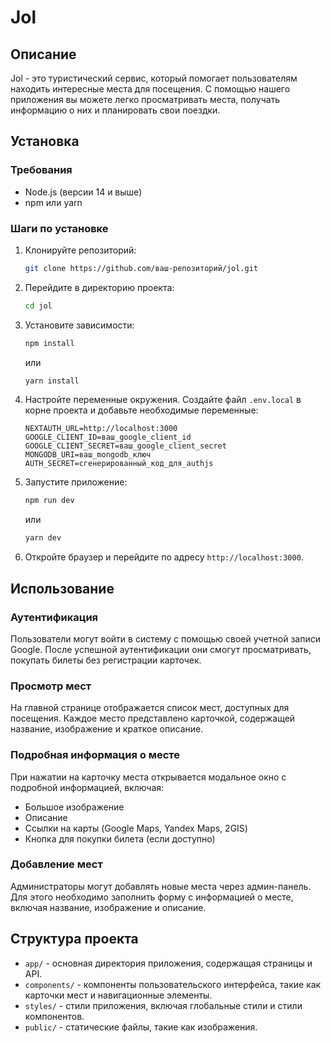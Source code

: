 # Jol

## Описание
Jol - это туристический сервис, который помогает пользователям находить интересные места для посещения. С помощью нашего приложения вы можете легко просматривать места, получать информацию о них и планировать свои поездки.

## Установка

### Требования
- Node.js (версии 14 и выше)
- npm или yarn

### Шаги по установке
1. Клонируйте репозиторий:
   ```bash
   git clone https://github.com/ваш-репозиторий/jol.git
   ```

2. Перейдите в директорию проекта:
   ```bash
   cd jol
   ```

3. Установите зависимости:
   ```bash
   npm install
   ```
   или
   ```bash
   yarn install
   ```

4. Настройте переменные окружения. Создайте файл `.env.local` в корне проекта и добавьте необходимые переменные:
   ```
   NEXTAUTH_URL=http://localhost:3000
   GOOGLE_CLIENT_ID=ваш_google_client_id
   GOOGLE_CLIENT_SECRET=ваш_google_client_secret
   MONGODB_URI=ваш_mongodb_ключ
   AUTH_SECRET=сгенерированный_код_для_authjs
   ```

5. Запустите приложение:
   ```bash
   npm run dev
   ```
   или
   ```bash
   yarn dev
   ```

6. Откройте браузер и перейдите по адресу `http://localhost:3000`.

## Использование

### Аутентификация
Пользователи могут войти в систему с помощью своей учетной записи Google. После успешной аутентификации они смогут просматривать, покупать билеты без регистрации карточек.

### Просмотр мест
На главной странице отображается список мест, доступных для посещения. Каждое место представлено карточкой, содержащей название, изображение и краткое описание.

### Подробная информация о месте
При нажатии на карточку места открывается модальное окно с подробной информацией, включая:
- Большое изображение
- Описание
- Ссылки на карты (Google Maps, Yandex Maps, 2GIS)
- Кнопка для покупки билета (если доступно)

### Добавление мест
Администраторы могут добавлять новые места через админ-панель. Для этого необходимо заполнить форму с информацией о месте, включая название, изображение и описание.

## Структура проекта
- `app/` - основная директория приложения, содержащая страницы и API.
- `components/` - компоненты пользовательского интерфейса, такие как карточки мест и навигационные элементы.
- `styles/` - стили приложения, включая глобальные стили и стили компонентов.
- `public/` - статические файлы, такие как изображения.